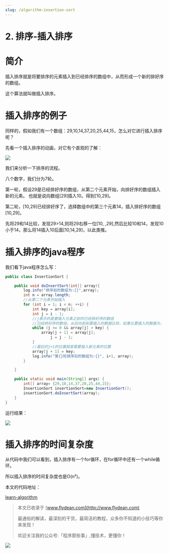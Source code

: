 ```yaml
---
slug: /algorithm-insertion-sort
---
```


# 2. 排序-插入排序

# 简介

插入排序就是将要排序的元素插入到已经排序的数组中，从而形成一个新的排好序的数组。

这个算法就叫做插入排序。

# 插入排序的例子

同样的，假如我们有一个数组：29,10,14,37,20,25,44,15，怎么对它进行插入排序呢？

先看一个插入排序的动画，对它有个直观的了解：

![](https://img-blog.csdnimg.cn/20200708225626590.gif)

我们来分析一下排序的流程。

八个数字，我们分为7轮。

第一轮，假设29是已经排好序的数组，从第二个元素开始，向排好序的数组插入新的元素。 也就是说向数组[29]插入10。得到[10,29]。

第二轮，[10,29]已经排好序了，选择数组中的第三个元素14，插入排好序的数组[10,29]。

先将29和14比较，发现29>14,则将29右移一位[10, ,29],然后比较10和14，发现10小于14，那么将14插入10后面[10,14,29]，以此类推。

# 插入排序的java程序

我们看下java程序怎么写：

~~~java
public class InsertionSort {

    public void doInsertSort(int[] array){
        log.info("排序前的数组为:{}",array);
        int n = array.length;
        //从第二个元素开始插入
        for (int i = 1; i < n; ++i) {
            int key = array[i];
            int j = i - 1;
            //j表示的是要插入元素之前的已经排好序的数组
            //已经排好序的数组，从后向前和要插入的数据比较，如果比要插入的数据大，需要右移一位
            while (j >= 0 && array[j] > key) {
                array[j + 1] = array[j];
                    j = j - 1;
            }
            //最后的j+1的位置就是需要插入新元素的位置
            array[j + 1] = key;
            log.info("第{}轮排序后的数组为:{}", i+1, array);
        }

    }

    public static void main(String[] args) {
        int[] array= {29,10,14,37,20,25,44,15};
        InsertionSort insertionSort=new InsertionSort();
        insertionSort.doInsertSort(array);
    }
}
~~~

运行结果：

![](https://img-blog.csdnimg.cn/20200708225733188.png?x-oss-process=image/watermark,type_ZmFuZ3poZW5naGVpdGk,shadow_0,text_aHR0cDovL3d3dy5mbHlkZWFuLmNvbQ==,size_30,color_8F8F8F,t_70)

# 插入排序的时间复杂度

从代码中我们可以看到，插入排序有一个for循环，在for循环中还有一个while循环。

所以插入排序的时间复杂度也是O(n²)。

本文的代码地址：

[learn-algorithm](https://github.com/ddean2009/learn-algorithm/tree/master/sorting)

> 本文已收录于 [www.flydean.com](http://www.flydean.com)
>
> 最通俗的解读，最深刻的干货，最简洁的教程，众多你不知道的小技巧等你来发现！
> 
> 欢迎关注我的公众号:「程序那些事」,懂技术，更懂你！

![](https://img-blog.csdnimg.cn/20200709152618916.png)


